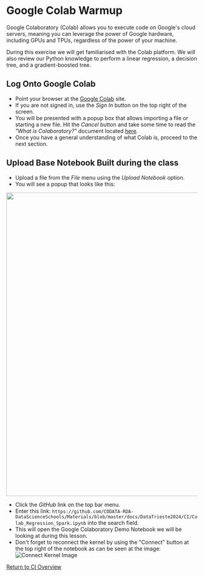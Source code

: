 # Google Colab Warmup

Google Colaboratory (Colab) allows you to execute code on Google's cloud
servers, meaning you can leverage the power of Google hardware, including GPUs
and TPUs, regardless of the power of your machine. 

During this exercise we will get familiarised with the Colab platform. We will
also review our Python knowledge to perform a linear regression, a decision tree, 
and a gradient-boosted tree.

## Log Onto Google Colab
* Point your browser at the [Google Colab](https://colab.research.google.com/)
  site.
* If you are not signed in, use the _Sign In_ button on the top right of
  the screen. 
* You will be presented with a popup box that allows importing a file or
  starting a new file. Hit the _Cancel_ button and take some time to read
  the _"What is Colaboratory?"_ document located [here](https://colab.research.google.com/notebooks/intro.ipynb#scrollTo=5fCEDCU_qrC0). 
* Once you have a general understanding of what Colab is, proceed to the
  next section.

## Upload Base Notebook Built during the class
* Upload a file from the _File_ menu using the _Upload Notebook_ option. 
* You will see a popup that looks like this:
<img src="https://github.com/CODATA-RDA-DataScienceSchools/Materials/blob/master/docs/SouthAfrica2021/Colab_Open.png" width="800"/>

* Click the _GitHub_ link on the top bar menu.
* Enter this link:
  `https://github.com/CODATA-RDA-DataScienceSchools/Materials/blob/master/docs/DataTrieste2024/CI/Colab_Regression_Spark.ipynb`
  into the search field.
* This will open the Google Colaboratory Demo Notebook we will
  be looking at during this lesson.
* Don't forget to reconnect the kernel by using the "Connect" button at the
  top right of the notebook as can be seen at the image:
![Connect Kernel Image](connect_kernel.png)

[Return to CI Overview](00-Hands_on_Exercise_Overview.md)
